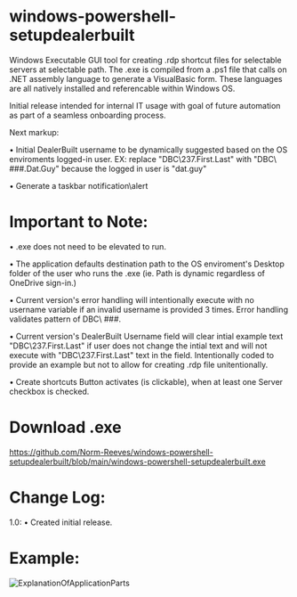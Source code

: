 # windows-powershell-setupdealerbuilt

Windows Executable GUI tool for creating .rdp shortcut files for selectable servers at selectable path.  The .exe is compiled from a .ps1 file that calls on .NET assembly language to generate a VisualBasic form.  These languages are all natively installed and referencable within Windows OS.

Initial release intended for internal IT usage with goal of future automation as part of a seamless onboarding process.

Next markup:

• Initial DealerBuilt username to be dynamically suggested based on the OS enviroments logged-in user. EX: replace "DBC\237.First.Last" with "DBC\ ###.Dat.Guy" because the logged in user is "dat.guy"
	
• Generate a taskbar notification\alert

Important to Note:
=========
• .exe does not need to be elevated to run.

• The application defaults destination path to the OS enviroment's Desktop folder of the user who runs the .exe (ie. Path is dynamic regardless of OneDrive sign-in.)

• Current version's error handling will intentionally execute with no username variable if an invalid username is provided 3 times.  Error handling validates pattern of  DBC\ ###.

• Current version's DealerBuilt Username field will clear intial example text "DBC\237.First.Last" if user does not change the intial text and will not execute with     "DBC\237.First.Last" text in the field.  Intentionally coded to provide an example but not to allow for creating .rdp file unitentionally.

• Create shortcuts Button activates (is clickable), when at least one Server checkbox is checked.

Download .exe
=========
https://github.com/Norm-Reeves/windows-powershell-setupdealerbuilt/blob/main/windows-powershell-setupdealerbuilt.exe

Change Log:
============
1.0:
  • Created initial release.

Example:
=========
![ExplanationOfApplicationParts](https://github.com/Norm-Reeves/windows-powershell-setupdealerbuilt/assets/134522295/ffc95534-0f15-4c91-8e3e-4e56f3da5784)
